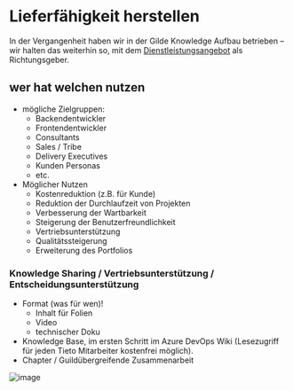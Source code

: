 # Lieferfähigkeit herstellen

In der Vergangenheit haben wir in der Gilde Knowledge Aufbau betrieben – wir halten das weiterhin so, mit dem [Dienstleistungsangebot](/Home/Dienstleistungsangebot.md) als Richtungsgeber.

## wer hat welchen nutzen

- mögliche Zielgruppen:
  - Backendentwickler
  - Frontendentwickler
  - Consultants
  - Sales / Tribe
  - Delivery Executives
  - Kunden Personas
  - etc.
- Möglicher Nutzen
  - Kostenreduktion (z.B. für Kunde)
  - Reduktion der Durchlaufzeit von Projekten
  - Verbesserung der Wartbarkeit
  - Steigerung der Benutzerfreundlichkeit
  - Vertriebsunterstützung
  - Qualitätssteigerung
  - Erweiterung des Portfolios

### Knowledge Sharing / Vertriebsunterstützung / Entscheidungsunterstützung

- Format (was für wen)!
  - Inhalt für Folien
  - Video
  - technischer Doku
- Knowledge Base, im ersten Schritt im Azure DevOps Wiki (Lesezugriff für jeden Tieto Mitarbeiter kostenfrei möglich).
- Chapter / Guildübergreifende Zusammenarbeit

![image](https://github.com/user-attachments/assets/1d350396-1180-4f4c-b329-f9e48c370df2)


